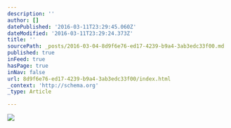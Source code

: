 ```yaml
---
description: ''
author: []
datePublished: '2016-03-11T23:29:45.060Z'
dateModified: '2016-03-11T23:29:24.373Z'
title: ''
sourcePath: _posts/2016-03-04-8d9f6e76-ed17-4239-b9a4-3ab3edc33f00.md
published: true
inFeed: true
hasPage: true
inNav: false
url: 8d9f6e76-ed17-4239-b9a4-3ab3edc33f00/index.html
_context: 'http://schema.org'
_type: Article

---
```

![](https://the-grid-user-content.s3-us-west-2.amazonaws.com/12d77af4-3d45-4967-8d0f-e3e570cf29bd.png)